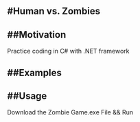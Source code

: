 #Human vs. Zombies
---

##Motivation
---
Practice coding in C# with .NET framework  

##Examples
---


##Usage
---
Download the Zombie Game.exe File && Run

